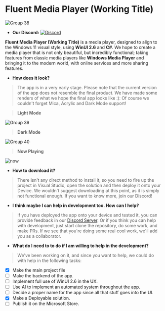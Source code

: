 # Fluent Media Player (Working Title)
![Group 38](https://user-images.githubusercontent.com/74561130/129194987-6d4db866-a8b6-4f29-ba91-8816490d20f1.png)

- **Our Discord:**
[![Discord](https://discord.com/api/guilds/872910570003791922/widget.png)](https://discord.gg/GQRYrrBMqd)


**Fluent Media Player (Working Title)** is a media player, designed to align to the Windows 11 visual style, using **WinUI 2.6** and **C#**. We hope to create a media player that is not only beautiful, but incredibly functional; taking features from classic media players like **Windows Media Player** and bringing it to the modern world, with online services and more sharing features.

- **How does it look?**

> The app is in a very early stage. Please note that the current version of the app does not resemble the final product. We have made some renders of what we hope the final app looks like :): Of course we couldn't forget Mica, Acrylic and Dark Mode support!

> **Light Mode**

![Group 39](https://user-images.githubusercontent.com/74561130/129236201-4af67799-becc-464b-91c6-c02d58342d04.png)

> **Dark Mode**

![Group 40](https://user-images.githubusercontent.com/74561130/129236191-15f9688f-a123-4a20-af92-f1ad9d7dd7a3.png)

> **Now Playing**

![now](https://user-images.githubusercontent.com/74561130/129236229-f8597d13-032b-4538-a9eb-1c147e1a843d.png)

- **How to download it?**

> There isn't any direct method to install it, so you need to fire up the project in Visual Studio, open the solution and then deploy it onto your Device. We wouldn't suggest downloading at this point, as it is simply not functional enough. If you want to know more, join our Discord! 

- **I think maybe I can help in development too. How can I help?**

> If you have deployed the app onto your device and tested it, you can provide feedback in our [Discord Server](https://discord.gg/GQRYrrBMqd). Or if you think you can help with development, just start clone the repository, do some work, and make PRs. If we see that you're doing some real cool work, we'll add you as a collaborator.

- **What do I need to to do if I am willing to help in the development?**

> We've been working on it, and since you want to help, we could do with help in the following tasks:

- [x] Make the main project file
- [ ] Make the backend of the app.
- [ ] Implement full use of WinUI 2.6 in the UX.
- [ ] Use AI to implement an automated system throughout the app.
- [ ] Decide a proper name for the app since all that stuff goes into the UI.
- [x] Make a Deployable solution.
- [ ] Publish it on the Microsoft Store.
